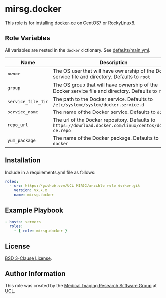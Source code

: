 # mirsg.docker

This role is for installing [docker-ce](https://docs.docker.com/engine/install/) on CentOS7 or RockyLinux8.

## Role Variables

All variables are nested in the `docker` dictionary. See [defaults/main.yml](defaults/main.yml).

| Name               | Description                                                                                             |
| ------------------ | ------------------------------------------------------------------------------------------------------- |
| `owner`            | The OS user that will have ownership of the Docker service file and directory. Defaults to `root`       |
| `group`            | The OS group that will have ownership of the Docker service file and directory. Defaults to `root`      |
| `service_file_dir` | The path to the Docker service. Defaults to `/etc/systemd/system/docker.service.d`                      |
| `service_name`     | The name of the Docker service. Defaults to `docker`                                                    |
| `repo_url`         | The url of the Docker repository. Defaults to `https://download.docker.com/linux/centos/docker-ce.repo` |
| `yum_package`      | The name of the Docker package. Defaults to `docker`                                                    |

## Installation

Include in a requirements.yml file as follows:

```yaml
roles:
  - src: https://github.com/UCL-MIRSG/ansible-role-docker.git
    version: vx.x.x
    name: mirsg.docker
```

## Example Playbook

```yaml
- hosts: servers
  roles:
    - { role: mirsg.docker }
```

## License

[BSD 3-Clause License](https://github.com/UCL-MIRSG/ansible-role-docker/blob/main/LICENSE).

## Author Information

This role was created by the [Medical Imaging Research Software Group](https://www.ucl.ac.uk/advanced-research-computing/expertise/research-software-development/medical-imaging-research-software-group) at [UCL](https://www.ucl.ac.uk/).

